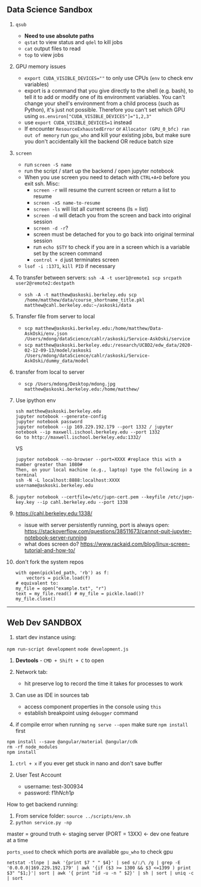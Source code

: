 ## Data Science Sandbox

1. `qsub` 
	- **Need to use absolute paths**
	- `qstat` to view status and `qdel` to kill jobs
	- `cat` output files to read
	- `top` to view jobs

1. GPU memory issues
	- `export CUDA_VISIBLE_DEVICES=""` to only use CPUs (`env` to check env variables)
	- export is a command that you give directly to the shell (e.g. bash), to tell it to add or modify one of its environment variables. You can't change your shell's environment from a child process (such as Python), it's just not possible.  Therefore you can't set which GPU using `os.environ["CUDA_VISIBLE_DEVICES"]="1,2,3"`
	- use `export CUDA_VISIBLE_DEVICES=1` instead
	- If encounter `ResourceExhaustedError` or `Allocator (GPU_0_bfc) ran out of memory` run `gpu_who` and kill your existing jobs, but make sure you don't accidentally kill the backend OR reduce batch size

1. `screen`
	- run `screen -S name` 
	- run the script / start up the backend / open jupyter notebook
	- When you use screen you need to detach with `CTRL+A+D` before you exit ssh.
	Misc:
		- `screen -r` will resume the current screen or return a list to resume
		- `screen -xS name-to-resume` 
		- `screen -ls` will list all current screens (ls = list)
		- `screen -d` will detach you from the screen and back into original session
		- `screen -d -r`? 
		- screen must be detached for you to go back into original terminal session
		- run `echo $STY` to check if you are in a screen which is a variable set by the screen command
		- `control + d` just terminates screen
	- `lsof -i :1371`, `kill PID` if necessary


1. To transfer between servers: `ssh -A -t user1@remote1 scp srcpath user2@remote2:destpath` 
	- `ssh -A -t matthew@askoski.berkeley.edu scp /home/matthew/data/course_shortname_title.pkl matthew@cahl.berkeley.edu:~/askoski/data`

1. Transfer file from server to local 
	- `scp matthew@askoski.berkeley.edu:/home/matthew/Data-AskOski/env.json /Users/mdong/dataScience/cahlr/askoski/Service-AskOski/service`
	- `scp matthew@askoski.berkeley.edu:/research/UCBD2/edw_data/2020-02-12-09-13/model/askoski /Users/mdong/dataScience/cahlr/askoski/Service-AskOski/dummy_data/model`

1. transfer from local to server
	- `scp /Users/mdong/Desktop/mdong.jpg matthew@askoski.berkeley.edu:/home/matthew/`

1. Use ipython env

	```
	ssh matthew@askoski.berkeley.edu
	jupyter notebook --generate-config
	jupyter notebook password
	jupyter notebook --ip 169.229.192.179 --port 1332 / jupyter notebook --ip maxwell.ischool.berkeley.edu --port 1332
	Go to http://maxwell.ischool.berkeley.edu:1332/ 
	```
	VS
	```
	jupyter notebook --no-browser --port=XXXX #replace this with a number greater than 1080#
	Then, on your local machine (e.g., laptop) type the following in a terminal
	ssh -N -L localhost:8888:localhost:XXXX username@askoski.berkeley.edu
	```

1. `jupyter notebook --certfile=/etc/jupn-cert.pem --keyfile /etc/jupn-key.key --ip cahl.berkeley.edu --port 1338`
1. https://cahl.berkeley.edu:1338/
	- issue with server persistently running, port is always open: https://stackoverflow.com/questions/38511673/cannot-quit-jupyter-notebook-server-running 
	- what does screen do? https://www.rackaid.com/blog/linux-screen-tutorial-and-how-to/ 
1. don't fork the system repos

	```
	with open(pickled_path, 'rb') as f:
    	vectors = pickle.load(f)
    # equivalent to: 
	my_file = open("example.txt", "r")
	text = my_file.read() # my_file = pickle.load()? 
	my_file.close()
    ```

--------------------------------------------------

## Web Dev SANDBOX

1. start dev instance using: 

`npm run-script development`
`node development.js`

1. **Devtools** - `CMD + Shift + C` to open 
1. Network tab:
	- hit preserve log to record the time it takes for processes to work
1. Can use as IDE in sources tab 
	- access component properties in the console using `this`
	- establish breakpoint using `debugger` command

1. if compile error when running `ng serve --open` make sure `npm install` first

```
npm install --save @angular/material @angular/cdk
rm -rf node_modules
npm install
```

1. `ctrl + x` if you ever get stuck in nano and don't save buffer

1. User Test Account
	- username: test-300934
	- password: f1$hNch1p$

How to get backend running:
1. From service folder: `source ../scripts/env.sh`
1. `python service.py -np`

master = ground truth <- staging server (PORT = 13XX) <- dev one feature at a time

`ports_used` to check which ports are available
`gpu_who` to check gpu 

```# ports used by user
netstat -tlnpe | awk '{print $7 " " $4}' | sed s/:/\ /g | grep -E '0.0.0.0|169.229.192.179' | awk '{if ($3 >= 1300 && $3 <=1399 ) print $3" "$1;}'| sort | awk '{ print "id -u -n " $2}' | sh | sort | uniq -c | sort
```

